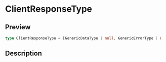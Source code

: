 
      
# ClientResponseType

<div class="api-docs__section" data-reactroot="">

## Preview

</div><div class="api-docs__preview type single" data-reactroot="">

```ts
type ClientResponseType = [GenericDataType | null, GenericErrorType | null, number | null];
```

</div><div class="api-docs__section" data-reactroot="">

## Description

</div><div class="api-docs__description" data-reactroot=""><span class="api-docs__do-not-parse">



</span></div>